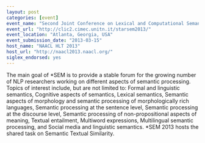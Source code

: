 ```yaml
---
layout: post
categories: [event]
event_name: "Second Joint Conference on Lexical and Computational Semantics (*SEM 2013)"
event_url: "http://clic2.cimec.unitn.it/starsem2013/"
event_location: "Atlanta, Georgia, USA"
event_submission_date: "2013-03-15"
host_name: "NAACL HLT 2013"
host_url: "http://naacl2013.naacl.org/"
siglex_endorsed: yes
---
```

The main goal of *SEM is to provide a stable forum for the growing number of NLP researchers working on different aspects of semantic processing. Topics of interest include, but are not limited to: Formal and linguistic semantics, Cognitive aspects of semantics, Lexical semantics, Semantic aspects of morphology and semantic processing of morphologically rich languages, Semantic processing at the sentence level, Semantic processing at the discourse level, Semantic processing of non-propositional aspects of meaning, Textual entailment, Multiword expressions, Multilingual semantic processing, and Social media and linguistic semantics. *SEM 2013 hosts the shared task on Semantic Textual Similarity.
